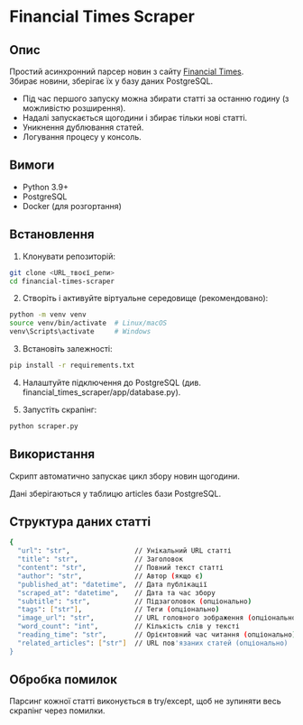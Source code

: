 # Financial Times Scraper

## Опис

Простий асинхронний парсер новин з сайту [Financial Times](https://www.ft.com/world).  
Збирає новини, зберігає їх у базу даних PostgreSQL.

- Під час першого запуску можна збирати статті за останню годину (з можливістю розширення).  
- Надалі запускається щогодини і збирає тільки нові статті.  
- Уникнення дублювання статей.  
- Логування процесу у консоль.  

## Вимоги

- Python 3.9+  
- PostgreSQL  
- Docker (для розгортання)  

## Встановлення

1. Клонувати репозиторій:

```bash
git clone <URL_твоєї_репи>
cd financial-times-scraper
```


2. Створіть і активуйте віртуальне середовище (рекомендовано):
```bash
python -m venv venv
source venv/bin/activate  # Linux/macOS
venv\Scripts\activate     # Windows
```

3. Встановіть залежності:
```bash
pip install -r requirements.txt
```
4. Налаштуйте підключення до PostgreSQL (див. financial_times_scraper/app/database.py).

5. Запустіть скрапінг:
```bash
python scraper.py
```

## Використання
Скрипт автоматично запускає цикл збору новин щогодини.

Дані зберігаються у таблицю articles бази PostgreSQL.

## Структура даних статті

```bash
{
  "url": "str",                // Унікальний URL статті
  "title": "str",              // Заголовок
  "content": "str",            // Повний текст статті
  "author": "str",             // Автор (якщо є)
  "published_at": "datetime",  // Дата публікації
  "scraped_at": "datetime",    // Дата та час збору
  "subtitle": "str",           // Підзаголовок (опціонально)
  "tags": ["str"],             // Теги (опціонально)
  "image_url": "str",          // URL головного зображення (опціонально)
  "word_count": "int",         // Кількість слів у тексті
  "reading_time": "str",       // Орієнтовний час читання (опціонально)
  "related_articles": ["str"]  // URL пов'язаних статей (опціонально)
}
```

## Обробка помилок
Парсинг кожної статті виконується в try/except, щоб не зупиняти весь скрапінг через помилки.


